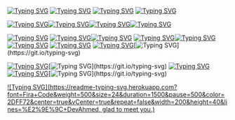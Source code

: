 [![Typing SVG](https://readme-typing-svg.herokuapp.com?font=Fira+Code&weight=100&letterSpacing=&duration=2000&pause=1000&color=368CD6&vCenter=true&multiline=true&repeat=false&width=57&height=30&lines=const+)](https://git.io/typing-svg) [![Typing SVG](https://readme-typing-svg.herokuapp.com?font=Fira+Code&weight=100&letterSpacing=&duration=2000&pause=1000&color=3BC1FF&center=true&vCenter=true&multiline=true&repeat=false&width=75&height=30&lines=PREFIX)](https://git.io/typing-svg) [![Typing SVG](https://readme-typing-svg.herokuapp.com?font=Fira+Code&weight=100&letterSpacing=&duration=2000&pause=1000&color=CECECE&center=true&vCenter=true&multiline=true&repeat=false&width=22&height=30&lines=%3D)](https://git.io/typing-svg) [![Typing SVG](https://readme-typing-svg.herokuapp.com?font=Fira+Code&weight=100&letterSpacing=&duration=2000&pause=1000&color=CE9178&center=true&vCenter=true&multiline=true&repeat=false&width=76&height=30&lines=%22Dev%22)](https://git.io/typing-svg)

[![Typing SVG](https://readme-typing-svg.herokuapp.com?font=Fira+Code&weight=100&letterSpacing=&duration=2000&pause=1000&color=368CD6&center=true&repeat=false&width=56&height=22&lines=const)](https://git.io/typing-svg)[![Typing SVG](https://readme-typing-svg.herokuapp.com?font=Fira+Code&weight=100&letterSpacing=&duration=2000&pause=1000&color=3BC1FF&center=true&repeat=false&width=65&height=24&lines=NAME)](https://git.io/typing-svg)[![Typing SVG](https://readme-typing-svg.herokuapp.com?font=Fira+Code&weight=100&letterSpacing=&duration=2000&pause=1000&color=FFFFFF&center=true&repeat=false&width=17&height=24&lines=%3D+)](https://git.io/typing-svg)[![Typing SVG](https://readme-typing-svg.herokuapp.com?font=Fira+Code&weight=100&letterSpacing=&duration=2000&pause=1000&color=CE9178&center=true&repeat=false&width=100&height=25&lines=%22Ahmed%22)](https://git.io/typing-svg)

[![Typing SVG](https://readme-typing-svg.herokuapp.com?font=Fira+Code&weight=100&letterSpacing=&duration=2000&pause=1000&color=368CD6&vCenter=true&multiline=false&repeat=false&width=57&height=30&lines=const+)](https://git.io/typing-svg) [![Typing SVG](https://readme-typing-svg.herokuapp.com?font=Fira+Code&weight=100&letterSpacing=&duration=2000&pause=1000&color=DCDCAA&center=true&vCenter=true&repeat=false&width=155&height=30&lines=generateText)](https://git.io/typing-svg)[![Typing SVG](https://readme-typing-svg.herokuapp.com?font=Fira+Code&weight=100&letterSpacing=&duration=2000&pause=1000&color=CECECE&center=true&vCenter=true&multiline=false&repeat=false&width=22&height=30&lines=%3D)](https://git.io/typing-svg)
[![Typing SVG](https://readme-typing-svg.herokuapp.com?font=Fira+Code&weight=100&letterSpacing=&duration=2000&pause=1000&color=DBCE06&center=true&vCenter=true&repeat=false&width=40&height=30&lines=())](https://git.io/typing-svg)<a href="https://git.io/typing-svg"><img src="https://readme-typing-svg.herokuapp.com?font=Fira+Code&weight=100&letterSpacing=&duration=2000&pause=1000&color=569CD6&center=true&vCenter=true&repeat=false&width=40&height=30&lines=%3D%3E" alt="Typing SVG" /></a> [![Typing SVG](https://readme-typing-svg.herokuapp.com?font=Fira+Code&weight=100&letterSpacing=&duration=2000&pause=1000&color=3BC1FF&center=true&vCenter=true&repeat=false&width=84&height=30&lines=PREFIX)](https://git.io/typing-svg) [![Typing SVG](https://readme-typing-svg.herokuapp.com?font=Fira+Code&weight=100&letterSpacing=&duration=2000&pause=1000&color=FFFFFF&center=true&vCenter=true&repeat=false&width=10&height=30&lines=%2B)](https://git.io/typing-svg) [![Typing SVG](https://readme-typing-svg.herokuapp.com?font=Fira+Code&weight=100&letterSpacing=&duration=2000&pause=1000&color=3BC1FF&center=true&vCenter=true&repeat=false&width=60&height=30&lines=NAME)](https://git.io/typing-svg)[![Typing SVG](https://readme-typing-svg.herokuapp.com?font=Fira+Code&weight=100&letterSpacing=&duration=2000&pause=1000&color=D6D6D6&center=true&vCenter=true&repeat=false&width=10&height=30&separator=%3C&lines=;)](https://git.io/typing-svg)

[![Typing SVG](https://readme-typing-svg.herokuapp.com?font=Fira+Code&weight=100&letterSpacing=&duration=2000&pause=1000&color=9CDCFE&center=true&vCenter=true&repeat=false&width=81&height=30&lines=console)](https://git.io/typing-svg)[![Typing SVG](https://readme-typing-svg.herokuapp.com?font=Fira+Code&weight=100&letterSpacing=&duration=2000&pause=1000&color=FEFEFE&center=true&vCenter=true&repeat=false&width=10&height=30&lines=.)](https://git.io/typing-svg)
[![Typing SVG](https://readme-typing-svg.herokuapp.com?font=Fira+Code&weight=100&letterSpacing=&duration=2000&pause=1000&color=DCDCAA&vCenter=true&repeat=false&width=181&height=30&lines=log(generateText))](https://git.io/typing-svg)[![Typing SVG](https://readme-typing-svg.herokuapp.com?font=Fira+Code&weight=100&letterSpacing=&duration=2000&pause=1000&color=DA70B3&vCenter=true&repeat=false&width=20&height=30&lines=())](https://git.io/typing-svg)[![Typing SVG](https://readme-typing-svg.herokuapp.com?font=Fira+Code&weight=100&letterSpacing=&duration=2000&pause=1000&color=DCDCAA&center=true&vCenter=true&repeat=false&width=10&height=30&separator=%3C&lines=();)](https://git.io/typing-svg)







[![Typing SVG](https://readme-typing-svg.herokuapp.com?font=Fira+Code&weight=500&size=24&duration=1500&pause=500&color=2DFF72&center=true&vCenter=true&repeat=false&width=200&height=40&lines=%E2%9E%9C+DevAhmed, glad to meet you.)](https://git.io/typing-svg)
